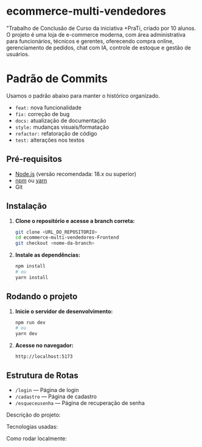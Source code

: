 # ecommerce-multi-vendedores
"Trabalho de Conclusão de Curso da iniciativa +PraTi, criado por 10 alunos. O projeto é uma loja de e-commerce moderna, com área administrativa para funcionários, técnicos e gerentes, oferecendo compra online, gerenciamento de pedidos, chat com IA, controle de estoque e gestão de usuários.

# Padrão de Commits
Usamos o padrão abaixo para manter o histórico organizado.

- `feat:` nova funcionalidade
- `fix:` correção de bug
- `docs:` atualização de documentação
- `style:` mudanças visuais/formatação
- `refactor:` refatoração de código
- `test:` alterações nos textos


## Pré-requisitos

- [Node.js](https://nodejs.org/) (versão recomendada: 18.x ou superior)
- [npm](https://www.npmjs.com/) ou [yarn](https://yarnpkg.com/)
- Git

## Instalação

1. **Clone o repositório e acesse a branch correta:**

   ```bash
   git clone <URL_DO_REPOSITORIO>
   cd ecommerce-multi-vendedores-Frontend
   git checkout <nome-da-branch>
   ```

2. **Instale as dependências:**

   ```bash
   npm install
   # ou
   yarn install
   ```

## Rodando o projeto

1. **Inicie o servidor de desenvolvimento:**

   ```bash
   npm run dev
   # ou
   yarn dev
   ```

2. **Acesse no navegador:**

   ```
   http://localhost:5173
   ```

## Estrutura de Rotas

- `/login` — Página de login
- `/cadastro` — Página de cadastro
- `/esqueceusenha` — Página de recuperação de senha

  
Descrição do projeto:


Tecnologias usadas:


Como rodar localmente:
